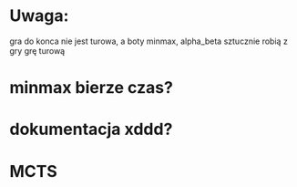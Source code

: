 # Uwaga:
gra do konca nie jest turowa, a boty minmax, alpha_beta sztucznie robią z gry grę turową

# minmax bierze czas?

# dokumentacja xddd?

# MCTS
